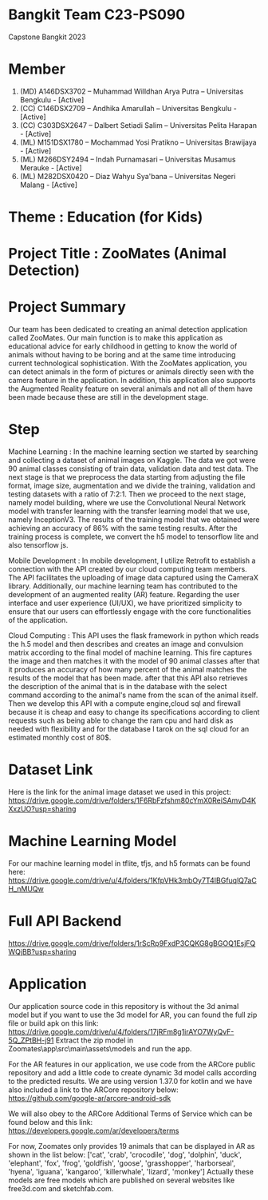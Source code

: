 # Bangkit Team C23-PS090
Capstone Bangkit 2023

# Member
1. (MD) A146DSX3702 – Muhammad Willdhan Arya Putra – Universitas Bengkulu - [Active]
2. (CC) C146DSX2709 – Andhika Amarullah – Universitas Bengkulu - [Active]
3. (CC) C303DSX2647 – Dalbert Setiadi Salim – Universitas Pelita Harapan - [Active]
4. (ML) M151DSX1780 – Mochammad Yosi Pratikno – Universitas Brawijaya - [Active]
5. (ML) M266DSY2494 – Indah Purnamasari – Universitas Musamus Merauke - [Active]
6. (ML) M282DSX0420 – Diaz Wahyu Sya'bana – Universitas Negeri Malang - [Active]

# Theme : Education (for Kids)

# Project Title : ZooMates (Animal Detection)

# Project Summary
Our team has been dedicated to creating an animal detection application called ZooMates. Our main function is to make this application as educational advice for early childhood in getting to know the world of animals without having to be boring and at the same time introducing current technological sophistication. With the ZooMates application, you can detect animals in the form of pictures or animals directly seen with the camera feature in the application. In addition, this application also supports the Augmented Reality feature on several animals and not all of them have been made because these are still in the development stage.

# Step
Machine Learning : In the machine learning section we started by searching and collecting a dataset of animal images on Kaggle. The data we got were 90 animal classes consisting of train data, validation data and test data. The next stage is that we preprocess the data starting from adjusting the file format, image size, augmentation and we divide the training, validation and testing datasets with a ratio of 7:2:1. Then we proceed to the next stage, namely model building, where we use the Convolutional Neural Network model with transfer learning with the transfer learning model that we use, namely InceptionV3. The results of the training model that we obtained were achieving an accuracy of 86% with the same testing results. After the training process is complete, we convert the h5 model to tensorflow lite and also tensorflow js.

Mobile Development : In mobile development, I utilize Retrofit to establish a connection with the API created by our cloud computing team members. The API facilitates the uploading of image data captured using the CameraX library. Additionally, our machine learning team has contributed to the development of an augmented reality (AR) feature. Regarding the user interface and user experience (UI/UX), we have prioritized simplicity to ensure that our users can effortlessly engage with the core functionalities of the application.

Cloud Computing : This API uses the flask framework in python which reads the h.5 model and then describes and creates an image and convulsion matrix according to the final model of machine learning. This fire captures the image and then matches it with the model of 90 animal classes after that it produces an accuracy of how many percent of the animal matches the results of the model that has been made. after that this API also retrieves the description of the animal that is in the database with the select command according to the animal's name from the scan of the animal itself. Then we develop this API with a compute engine,cloud sql and firewall because it is cheap and easy to change its specifications according to client requests such as being able to change the ram cpu and hard disk as needed with flexibility and for the database I tarok on the sql cloud for an estimated monthly cost of 80$.

# Dataset Link
Here is the link for the animal image dataset we used in this project:
https://drive.google.com/drive/folders/1F6RbFzfshm80cYmX0ReiSAmvD4KXxzUO?usp=sharing

# Machine Learning Model
For our machine learning model in tflite, tfjs, and h5 formats can be found here:
https://drive.google.com/drive/u/4/folders/1KfpVHk3mbOy7T4IBGfuqlQ7aCH_nMUQw

# Full API Backend
https://drive.google.com/drive/folders/1rScRp9FxdP3CQKG8gBGOQ1EsjFQWQjBB?usp=sharing

# Application
Our application source code in this repository is without the 3d animal model but if you want to use the 3d model for AR, you can found the full zip file or build apk on this link:
https://drive.google.com/drive/u/4/folders/17jRFm8g1irAYO7WyQvF-5Q_ZPtBH-j91
Extract the zip model in Zoomates\app\src\main\assets\models and run the app.

For the AR features in our application, we use code from the ARCore public repository and add a little code to create dynamic 3d model calls according to the predicted results. We are using version 1.37.0 for kotlin and we have also included a link to the ARCore repository below:
https://github.com/google-ar/arcore-android-sdk

We will also obey to the ARCore Additional Terms of Service which can be found below and this link:
https://developers.google.com/ar/developers/terms 

For now, Zoomates only provides 19 animals that can be displayed in AR as shown in the list below:
['cat', 'crab', 'crocodile', 'dog', 'dolphin', 'duck', 'elephant', 'fox', 'frog', 'goldfish', 'goose', 'grasshopper', 'harborseal', 'hyena', 'iguana', 'kangaroo', 'killerwhale', 'lizard', 'monkey']
Actually these models are free models which are published on several websites like free3d.com and sketchfab.com.

